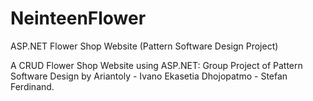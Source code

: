 # NeinteenFlower
ASP.NET Flower Shop Website (Pattern Software Design Project)

A CRUD Flower Shop Website using ASP.NET: Group Project of Pattern Software Design by Ariantoly - Ivano Ekasetia Dhojopatmo - Stefan Ferdinand.

